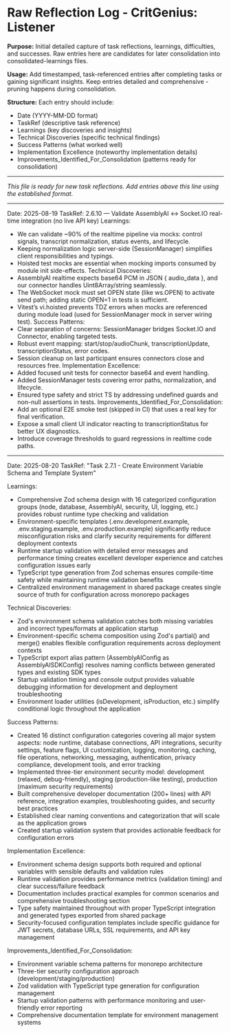 # Raw Reflection Log - CritGenius: Listener

**Purpose:** Initial detailed capture of task reflections, learnings, difficulties, and successes. Raw entries here are candidates for later consolidation into consolidated-learnings files.

**Usage:** Add timestamped, task-referenced entries after completing tasks or gaining significant insights. Keep entries detailed and comprehensive - pruning happens during consolidation.

**Structure:** Each entry should include:
- Date (YYYY-MM-DD format)
- TaskRef (descriptive task reference)
- Learnings (key discoveries and insights)
- Technical Discoveries (specific technical findings)
- Success Patterns (what worked well)
- Implementation Excellence (noteworthy implementation details)
- Improvements_Identified_For_Consolidation (patterns ready for consolidation)

---

*This file is ready for new task reflections. Add entries above this line using the established format.*

---

Date: 2025-08-19
TaskRef: 2.6.10 — Validate AssemblyAI ↔ Socket.IO real-time integration (no live API key)
Learnings:
- We can validate ~90% of the realtime pipeline via mocks: control signals, transcript normalization, status events, and lifecycle.
- Keeping normalization logic server-side (SessionManager) simplifies client responsibilities and typings.
- Hoisted test mocks are essential when mocking imports consumed by module init side-effects.
Technical Discoveries:
- AssemblyAI realtime expects base64 PCM in JSON { audio_data }, and our connector handles Uint8Array/string seamlessly.
- The WebSocket mock must set OPEN state (like ws.OPEN) to activate send path; adding static OPEN=1 in tests is sufficient.
- Vitest’s vi.hoisted prevents TDZ errors when mocks are referenced during module load (used for SessionManager mock in server wiring test).
Success Patterns:
- Clear separation of concerns: SessionManager bridges Socket.IO and Connector, enabling targeted tests.
- Robust event mapping: start/stop/audioChunk, transcriptionUpdate, transcriptionStatus, error codes.
- Session cleanup on last participant ensures connectors close and resources free.
Implementation Excellence:
- Added focused unit tests for connector base64 and event handling.
- Added SessionManager tests covering error paths, normalization, and lifecycle.
- Ensured type safety and strict TS by addressing undefined guards and non-null assertions in tests.
Improvements_Identified_For_Consolidation:
- Add an optional E2E smoke test (skipped in CI) that uses a real key for final verification.
- Expose a small client UI indicator reacting to transcriptionStatus for better UX diagnostics.
- Introduce coverage thresholds to guard regressions in realtime code paths.

---

Date: 2025-08-20
TaskRef: "Task 2.7.1 - Create Environment Variable Schema and Template System"

Learnings:
- Comprehensive Zod schema design with 16 categorized configuration groups (node, database, AssemblyAI, security, UI, logging, etc.) provides robust runtime type checking and validation
- Environment-specific templates (.env.development.example, .env.staging.example, .env.production.example) significantly reduce misconfiguration risks and clarify security requirements for different deployment contexts
- Runtime startup validation with detailed error messages and performance timing creates excellent developer experience and catches configuration issues early
- TypeScript type generation from Zod schemas ensures compile-time safety while maintaining runtime validation benefits
- Centralized environment management in shared package creates single source of truth for configuration across monorepo packages

Technical Discoveries:
- Zod's environment schema validation catches both missing variables and incorrect types/formats at application startup
- Environment-specific schema composition using Zod's partial() and merge() enables flexible configuration requirements across deployment contexts
- TypeScript export alias pattern (AssemblyAIConfig as AssemblyAISDKConfig) resolves naming conflicts between generated types and existing SDK types
- Startup validation timing and console output provides valuable debugging information for development and deployment troubleshooting
- Environment loader utilities (isDevelopment, isProduction, etc.) simplify conditional logic throughout the application

Success Patterns:
- Created 16 distinct configuration categories covering all major system aspects: node runtime, database connections, API integrations, security settings, feature flags, UI customization, logging, monitoring, caching, file operations, networking, messaging, authentication, privacy compliance, development tools, and error tracking
- Implemented three-tier environment security model: development (relaxed, debug-friendly), staging (production-like testing), production (maximum security requirements)
- Built comprehensive developer documentation (200+ lines) with API reference, integration examples, troubleshooting guides, and security best practices
- Established clear naming conventions and categorization that will scale as the application grows
- Created startup validation system that provides actionable feedback for configuration errors

Implementation Excellence:
- Environment schema design supports both required and optional variables with sensible defaults and validation rules
- Runtime validation provides performance metrics (validation timing) and clear success/failure feedback
- Documentation includes practical examples for common scenarios and comprehensive troubleshooting section
- Type safety maintained throughout with proper TypeScript integration and generated types exported from shared package
- Security-focused configuration templates include specific guidance for JWT secrets, database URLs, SSL requirements, and API key management

Improvements_Identified_For_Consolidation:
- Environment variable schema patterns for monorepo architecture
- Three-tier security configuration approach (development/staging/production)
- Zod validation with TypeScript type generation for configuration management
- Startup validation patterns with performance monitoring and user-friendly error reporting
- Comprehensive documentation template for environment management systems
